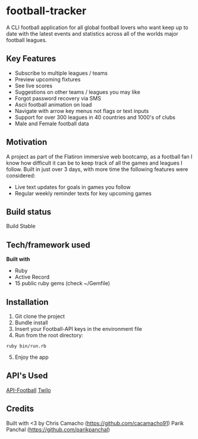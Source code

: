 # football-tracker
A CLI football application for all global football lovers who want keep up to date with the latest events and statistics across all of the worlds major football leagues.

## Key Features
- Subscribe to multiple leagues / teams
- Preview upcoming fixtures
- See live scores
- Suggestions on other teams / leagues you may like
- Forgot password recovery via SMS
- Ascii football animation on load
- Navigate with arrow key menus not flags or text inputs
- Support for over 300 leagues in 40 countries and 1000's of clubs
- Male and Female football data

## Motivation
A project as part of the Flatiron immersive web bootcamp, as a football fan I know how difficult it can be to keep track
of all the games and leagues I follow. Built in just over 3 days, with more time the following features were considered:

- Live text updates for goals in games you follow
- Regular weekly reminder texts for key upcoming games

## Build status
Build Stable

## Tech/framework used
<b>Built with</b>
- Ruby
- Active Record
- 15 public ruby gems (check ~/Gemfile)

## Installation
1. Git clone the project
2. Bundle install
3. Insert your Football-API keys in the environment file
4. Run from the root directory:
```
ruby bin/run.rb
```
5. Enjoy the app

## API's Used
[API-Football](https://www.api-football.com/)
[Twilo](https://www.twilio.com/)

## Credits
Built with <3 by
Chris Camacho (https://github.com/cacamacho91)
Parik Panchal (https://github.com/parikpanchal)
